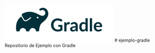 <img src="gradle.png" width="350px" alt="Gradle Logo" />
# ejemplo-gradle
Repositorio de Ejemplo con Gradle
